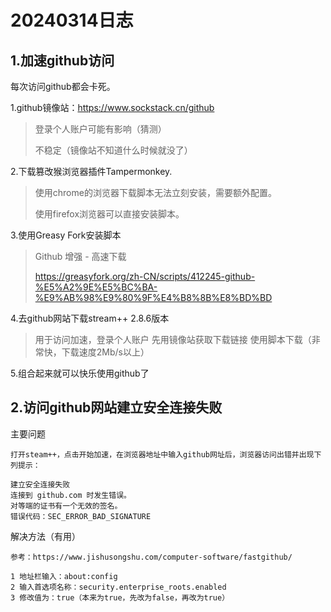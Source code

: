 # 20240314日志

## 1.加速github访问

每次访问github都会卡死。

1.github镜像站：<https://www.sockstack.cn/github>

> 登录个人账户可能有影响（猜测）
> 
> 不稳定（镜像站不知道什么时候就没了）

2.下载篡改猴浏览器插件Tampermonkey.

> 使用chrome的浏览器下载脚本无法立刻安装，需要额外配置。
> 
> 使用firefox浏览器可以直接安装脚本。

3.使用Greasy Fork安装脚本

> Github 增强 - 高速下载
> 
>https://greasyfork.org/zh-CN/scripts/412245-github-%E5%A2%9E%E5%BC%BA-%E9%AB%98%E9%80%9F%E4%B8%8B%E8%BD%BD

4.去github网站下载stream++ 2.8.6版本

> 用于访问加速，登录个人账户
> 先用镜像站获取下载链接
> 使用脚本下载（非常快，下载速度2Mb/s以上）

5.组合起来就可以快乐使用github了

## 2.访问github网站建立安全连接失败

主要问题

    打开steam++，点击开始加速，在浏览器地址中输入github网址后，浏览器访问出错并出现下列提示：

    建立安全连接失败
    连接到 github.com 时发生错误。
    对等端的证书有一个无效的签名。
    错误代码：SEC_ERROR_BAD_SIGNATURE

解决方法（有用）

    参考：https://www.jishusongshu.com/computer-software/fastgithub/

    1 地址栏输入：about:config
    2 输入首选项名称：security.enterprise_roots.enabled
    3 修改值为：true（本来为true，先改为false，再改为true）

